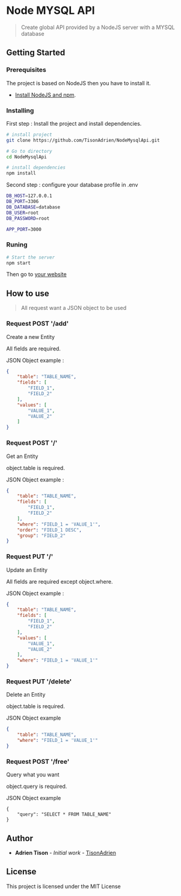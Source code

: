 # Node MYSQL API

> Create global API provided by a NodeJS server with a MYSQL database

## Getting Started

### Prerequisites

The project is based on NodeJS then you have to install it.

* [Install NodeJS and npm][1].

### Installing

First step : Install the project and install dependencies.

```bash
# install project
git clone https://github.com/TisonAdrien/NodeMysqlApi.git

# Go to directory
cd NodeMysqlApi

# install dependencies
npm install
```

Second step : configure your database profile in .env
```bash
DB_HOST=127.0.0.1
DB_PORT=3306
DB_DATABASE=database
DB_USER=root
DB_PASSWORD=root

APP_PORT=3000
```

### Runing

```bash
# Start the server
npm start
```

Then go to [your website](http://localhost:3000)

## How to use

> All request want a JSON object to be used

### Request POST '/add'

Create a new Entity

All fields are required.

JSON Object example :
```json
{
	"table": "TABLE_NAME",
	"fields": [
		"FIELD_1", 
		"FIELD_2"
	],
	"values": [
		"VALUE_1", 
		"VALUE_2"
	]
}
```

### Request POST '/'

Get an Entity

object.table is required.

JSON Object example :
```json
{
	"table": "TABLE_NAME",
	"fields": [
		"FIELD_1",
		"FIELD_2"
	],
	"where": "FIELD_1 = 'VALUE_1'",
	"order": "FIELD_1 DESC",
	"group": "FIELD_2"
}
```

### Request PUT '/'

Update an Entity

All fields are required except object.where.

JSON Object example :
```json
{
	"table": "TABLE_NAME",
	"fields": [
		"FIELD_1", 
		"FIELD_2"
	],
	"values": [
		"VALUE_1", 
		"VALUE_2"
	],
	"where": "FIELD_1 = 'VALUE_1'"
}
```

### Request PUT '/delete'

Delete an Entity

object.table is required.

JSON Object example
```json
{
	"table": "TABLE_NAME",
	"where": "FIELD_1 = 'VALUE_1'"
}
```

### Request POST '/free'

Query what you want

object.query is required.

JSON Object example
```
{
	"query": "SELECT * FROM TABLE_NAME"
}
```

## Author

* **Adrien Tison** - *Initial work* - [TisonAdrien](https://github.com/TisonAdrien)

## License

This project is licensed under the MIT License


[1]: https://www.npmjs.com/get-npm